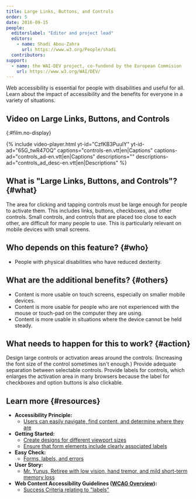 ```yaml
---
title: Large Links, Buttons, and Controls
order: 5
date: 2016-09-15
people:
  editorslabel: "Editor and project lead"
  editors:
    - name: Shadi Abou-Zahra
      url: https://www.w3.org/People/shadi
  contributors:
support:
  - name: the WAI-DEV project, co-fundend by the European Commision
    url: https://www.w3.org/WAI/DEV/
---
```


Web accessibility is essential for people with disabilities and useful
for all. Learn about the impact of accessibility and the benefits for
everyone in a variety of situations.

## Video on Large Links, Buttons, and Controls
{:#film.no-display}

{% include video-player.html
    yt-id="CzfKB3PuuIY"
    yt-id-ad="65G_twR47OQ"
    captions="controls-en.vtt|en|Captions"
    captions-ad="controls_ad-en.vtt|en|Captions"
    descriptions=""
    descriptions-ad="controls_ad_desc-en.vtt|en|Descriptions"
%}

What is "Large Links, Buttons, and Controls"? {#what}
---------------------------------------------

The area for clicking and tapping controls must be large enough for
people to activate them. This includes links, buttons, checkboxes, and
other controls. Small controls, and controls that are placed too close
to each other, are difficult for many people to use. This is
particularly relevant on mobile devices with small screens.

Who depends on this feature? {#who}
----------------------------

-   People with physical disabilities who have reduced dexterity.

What are the additional benefits? {#others}
---------------------------------

-   Content is more usable on touch screens, especially on smaller
    mobile devices.
-   Content is more usable for people who are not experienced with the
    mouse or touch-pad on the computer they are using.
-   Content is more usable in situations where the device cannot be held
    steady.

What needs to happen for this to work? {#action}
--------------------------------------

Design large controls or activation areas around the controls.
(Increasing the font size of the control sometimes isn't enough.)
Provide adequate separation between selectable controls. Provide labels
for controls, which enlarges the activation area in many browsers
because the label for checkboxes and option buttons is also clickable.

Learn more {#resources}
----------

-   **Accessibility Principle:**
    -   [Users can easily navigate, find content, and determine where
        they
        are](https://www.w3.org/WAI/intro/people-use-web/principles#navigable)
-   **Getting Started:**
    -   [Create designs for different viewport
        sizes](https://www.w3.org/WAI/gettingstarted/tips/designing.html#create-designs-for-different-viewport-sizes)
    -   [Ensure that form elements include clearly associated
        labels](https://www.w3.org/WAI/gettingstarted/tips/designing.html#ensure-that-form-elements-include-clearly-associated-labels)
-   **Easy Check:**
    -   [Forms, labels, and
        errors](https://www.w3.org/WAI/eval/preliminary.html#forms)
-   **User Story:**
    -   [Mr. Yunus, Retiree with low vision, hand tremor, and mild
        short-term memory
        loss](https://www.w3.org/WAI/intro/people-use-web/stories.html#retiree)
-   **Web Content Accessibility Guidelines ([WCAG
    Overview](https://www.w3.org/WAI/intro/wcag)):**
    -   [Success Criteria relating to
        "labels"](https://www.w3.org/WAI/WCAG20/quickref/?tags=labels)

